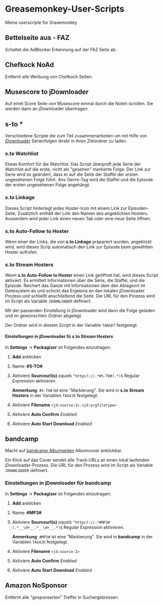 # Greasemonkey-User-Scripts
Meine userscripte für Grasemonkey

## Bettelseite aus - FAZ
Schaltet die AdBlocker Erkennung auf der FAZ Seite ab.

## Chefkock NoAd
Entfernt alle Werbung von Chefkoch Seiten.

## Musescore to jDownloader

Auf einet Score Seite von Musescore einmal durch
die Noten scrollen. Sie werden dann an jDownloader
übertragen.

## s-to *
Verschiedene Scripte die zum Teil zusammenarbeiten um
mit Hilfe von [jDownloader](https://jdownloader.org/)
Serienfolgen direkt in Ihren Zielordner zu laden.

### s.to Watchlist
Etwas Komfort für die Watchlist.
Das Script überprüft jede Serie der Watchlist auf die erste,
nicht als "gesehen" markierte Folge.
Der Link zur Serie wird so geändert, dass er auf die Seite
der Staffel der ersten ungesehenen Folge führt.
Ans Genre-Tag wird die Staffel und die Episode der ersten
ungesehenen Folge angehängt.

### s.to Linkage
Dieses Script hinterlegt jedes Hoster-Icon mit einem Link
zur Episoden-Seite,
Zusätzlich enthält der Link den Namen des angeklickten
Hosters.
Ausserdem wird jeder Link einen neuen Tab oder eine neue
Seite öffnen.

### s.to Auto-Follow to Hoster
Wenn einer der Links, die von  **s.to Linkage** präpariert
wurden, angeklickt wird, wird dieses Scrip automatisch
den Link zur Episode beim gewählten Hoster aufrufen.

### s.to Stream Hosters
Wenn **s.to Auto-Follow to Hoster** einen Link geöffnet
hat, wird dieses Script aktiviert.
Es ermittelt Informationen über die Serie, die Staffel,
und die Episode.
Reichert das Ganze mit Informationen über den Ablageort
im Dateisystem an und schickt das Ergebnis an den lokalen
jDownloader Prozess und schließt anschließend die Seite.
Die URL für den Prozess wird im Script als Variable
`JDOWNLOADER` definiert.

Mit der passenden Einstellung in jDownloader wird dann
die Folge geladen und im gewünschten Ordner abgelegt.

Der Ordner wird in diesem Script in der Variable
`TARGET` festgelegt.

#### Einstellungen in jDownloader fü s.to Stream Hosters
In **Settings** -> **Packagizer** ist Folgendes einzutragen:

1. **Add** anklicken
2. Name: **#S-TO#**
3. Aktiviere **Sourceurl(s)** *equals*
   `^https?://.*#S-TO#(.*)$`
   Regular Expression aktivieren.

   **Anmerkung**: `#S-TO#` ist eine "Markierung".
   Sie wird in **s.to Stream Hosters** in der Variablen
   `TAG4JD` festgelegt.

4. Aktiviere **Filename** `<jd:source:1>.<jd:orgfiletype>`
5. Aktiviere **Auto Confirm** *Enabled*
6. Aktiviere **Auto Start Download** *Enabled*

## bandcamp
Macht auf [bandcamp Albumseiten](https://bandcamp.com/)
Albumcover anklickbar.

Ein Klick auf das Cover sendet alle Track-URLs an einen
lokal laufenden jDownloader-Prozess.
Die URL für den Prozess wird im Script als Variable
`JDOWNLOADER` definiert.

### Einstellungen in jDownloader für bandcamp
In **Settings** -> **Packagizer** ist Folgendes einzutragen:

1. **Add** anklicken
2. Name: **#MP3#**
3. Aktiviere **Sourceurl(s)** *equals*
   `^https?://.*#MP3#(.*__\d+__.*__\d+__.*)$`
   Regular Expression aktivieren.

   **Anmerkung**: `#MP3#` ist eine "Markierung".
   Sie wird in **bandcamp** in der Variablen
   `TAG4JD` festgelegt.

4. Aktiviere **Filename** `<jd:source:1>`
5. Aktiviere **Auto Confirm** *Enabled*
6. Aktiviere **Auto Start Download** *Enabled*

## Amazon NoSponsor
Entfernt alle "gesponserten" Treffer in Suchergebnissen.
